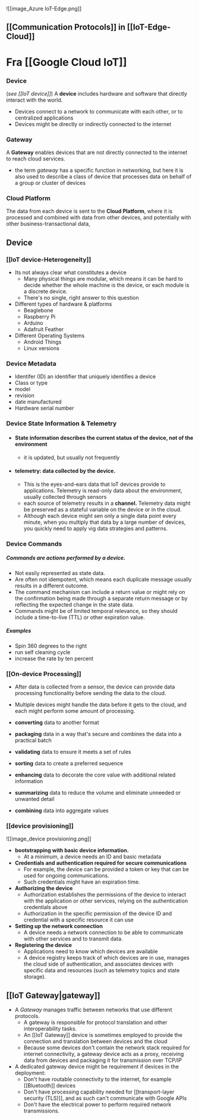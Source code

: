 ![[image_Azure IoT-Edge.png]]

## [[Communication Protocols]] in [[IoT-Edge-Cloud]]



# Fra [[Google Cloud IoT]]
### Device 
(_see [[IoT device]]_)
A **device** includes hardware and software that directly interact with the world.
- Devices connect to a network to communicate with each other, or to centralized applications
- Devices might be directly or indirectly connected to the internet
### Gateway
A **Gateway** enables devices that are not directly connected to the internet to reach cloud services.
- the term _gateway_ has a specific function in networking, but here it is also used to describe a class of device that processes data on behalf of a group or cluster of devices
### Cloud Platform
The data from each device is sent to the **Cloud Platform**, where it is processed and combined with data from other devices, and potentially with other business-transactional data,

## Device
### [[IoT device-Heterogeneity]]
- Its not always clear what constitutes a device
	- Many physical things are modular, which means it can be hard to decide whether the whole machine is the device, or each module is a discrete device.
	- There's no single, right answer to this question
- Different types of hardware & platforms
	- Beaglebone
	- Raspberry Pi
	- Arduino
	- Adafruit Feather
- Different Operating Systems
	- Android Things
	- Linux versions
### Device Metadata
- Identifer (ID) an identifier that uniquely identifies a device
- Class or type
- model
- revision
- date manufactured
- Hardware serial number
### Device State Information & Telemetry
- #### **State information** describes the current status of the device, not of the environment
	- it is updated, but usually not frequently
- #### **telemetry:** data collected by the device.
	- This is the eyes-and-ears data that IoT devices provide to applications. Telemetry is read-only data about the environment, usually collected through sensors
	- each source of telemetry results in a **channel.** Telemetry data might be preserved as a stateful variable on the device or in the cloud.
	- Although each device might sen only a single data point every minute, when you multiply that data by a large number of devices, you quickly need to apply vig data strategies and patterns.

### Device Commands
##### _Commands_ are actions performed by a device.
- Not easily represented as state data.
- Are often not idempotent, which means each duplicate message usually results in a different outcome.
- The command mechanism can include a return value or might rely on the confirmation being made through a separate return message or by reflecting the expected change in the state data.
- Commands might be of limited temporal relevance, so they should include a time-to-live (TTL) or other expiration value.
##### Examples
- Spin 360 degrees to the right
- run self cleaning cycle
- increase the rate by ten percent
### [[On-device Processing]]
- After data is collected from a sensor, the device can provide data processing functionality before sending the data to the cloud.
- Multiple devices might handle the data before it gets to the cloud, and each might perform some amount of processing.

- **converting** data to another format
- **packaging** data in a way that's secure and combines the data into a practical batch
- **validating** data to ensure it meets a set of rules
- **sorting** data to create a preferred sequence
- **enhancing** data to decorate the core value with additional related information
- **summarizing** data to reduce the volume and eliminate unneeded or unwanted detail
- **combining** data into aggregate values

### [[device provisioning]]
![[image_device provisioning.png]]

- **bootstrapping with basic device information.**
	- At a minimum, a device needs an ID and basic metadata
- **Credentials and authentication required for secure communications**
	- For example, the device can be provided a token or key that can be used for ongoing communications.
	- Such credentials might have an expiration time.
- **Authorizing the device**
	- Authorization establishes the permissions of the device to interact with the application or other services, relying on the authentication credentials above
	- Authorization in the specific permission of the device ID and credential with a specific resource it can use
- **Setting up the network connection**
	- A device needs a network connection to be able to communicate with other services and to transmit data.
- **Registering the device**
	- Applications need to know which devices are available
	- A device registry keeps track of which devices are in use, manages the cloud side of authentication, and associates devices with specific data and resources (such as telemetry topics and state storage).

## [[IoT Gateway|gateway]]
- A _Gateway_ manages traffic between networks that use different protocols.
	- A gateway is responsible for protocol translation and other interoperability tasks.
	- An [[IoT Gateway]] device is sometimes employed to provide the connection and translation between devices and the cloud
	- Because some devices don't contain the network stack required for internet connectivity, a gateway device acts as a proxy, receiving data from devices and packaging it for transmission over TCP/IP
- A dedicated gateway device might be requirement if devices in the deployment:
	- Don't have routable connectivity to the internet, for example [[Bluetooth]] devices
	- Don't have processing capability needed for [[transport-layer security (TLS)]], and as such can't communicate with Google APIs
	- Don't have the electrical power to perform required network transmissions.
